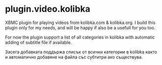 ﻿plugin.video.kolibka
====================

XBMC plugin for playing videos from kolibka.com & kolibka.org. I build this plugin only for my needs, and will be happy if also be a usefull for you too.

For now the plugin support a list of all categories in kolibka with automatic adding of subtitle file if available.

Засега добавката поддържа списък от всички категории в kolibka както и автоматично добавяне на файла със субтитри ако съществува.